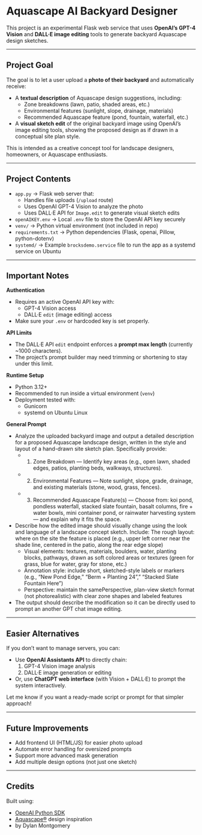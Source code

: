 # Aquascape AI Backyard Designer

This project is an experimental Flask web service that uses **OpenAI’s GPT-4 Vision** and **DALL·E image editing** tools to generate backyard Aquascape design sketches.

---

## Project Goal

The goal is to let a user upload a **photo of their backyard** and automatically receive:
- A **textual description** of Aquascape design suggestions, including:
  - Zone breakdowns (lawn, patio, shaded areas, etc.)
  - Environmental features (sunlight, slope, drainage, materials)
  - Recommended Aquascape feature (pond, fountain, waterfall, etc.)
- A **visual sketch edit** of the original backyard image using OpenAI’s image editing tools, showing the proposed design as if drawn in a conceptual site plan style.

This is intended as a creative concept tool for landscape designers, homeowners, or Aquascape enthusiasts.

---

## Project Contents

- `app.py` → Flask web server that:
  - Handles file uploads (`/upload` route)
  - Uses OpenAI GPT-4 Vision to analyze the photo
  - Uses DALL·E API for `Image.edit` to generate visual sketch edits
- `openAIKEY.env` → Local `.env` file to store the OpenAI API key securely
- `venv/` → Python virtual environment (not included in repo)
- `requirements.txt` → Python dependencies (Flask, openai, Pillow, python-dotenv)
- `systemd/` → Example `brocksdemo.service` file to run the app as a systemd service on Ubuntu

---

## Important Notes

**Authentication**
- Requires an active OpenAI API key with:
  - GPT-4 Vision access
  - DALL·E `edit` (image editing) access
- Make sure your `.env` or hardcoded key is set properly.

**API Limits**
- The DALL·E API `edit` endpoint enforces a **prompt max length** (currently ~1000 characters).
- The project’s prompt builder may need trimming or shortening to stay under this limit.

**Runtime Setup**
- Python 3.12+
- Recommended to run inside a virtual environment (`venv`)
- Deployment tested with:
  - Gunicorn
  - systemd on Ubuntu Linux

**General Prompt**
- Analyze the uploaded backyard image and output a detailed description for a proposed Aquascape landscape design, written in the style and layout of a hand-drawn site sketch plan.
Specifically provide:
  - 1. Zone Breakdown — Identify key areas (e.g., open lawn, shaded edges, patios, planting beds, walkways, structures).
  - 2. Environmental Features — Note sunlight, slope, grade, drainage, and existing materials (stone, wood, grass, fences).
  - 3. Recommended Aquascape Feature(s) — Choose from: koi pond, pondless waterfall, stacked slate fountain, basalt columns, fire + water bowls, mini container pond, or rainwater harvesting system — and explain why it fits the space.
- Describe how the edited image should visually change using the look and language of a landscape concept sketch. Include:
The rough layout: where on the site the feature is placed (e.g., upper left corner near the shade line, centered in the patio, along the rear edge slope)
  - Visual elements: textures, materials, boulders, water, planting blocks, pathways, drawn as soft colored areas or textures (green for grass, blue for water, gray for stone, etc.)
  - Annotation style: include short, sketched-style labels or markers (e.g., “New Pond Edge,” “Berm + Planting 24”,” “Stacked Slate Fountain Here”)
  - Perspective: maintain the samePerspective, plan-view sketch format (not photorealistic) with clear zone shapes and labeled features
- The output should describe the modification so it can be directly used to prompt an another GPT chat image editing.

---

## Easier Alternatives

If you don’t want to manage servers, you can:
- Use **OpenAI Assistants API** to directly chain:
  1. GPT-4 Vision image analysis
  2. DALL·E image generation or editing
- Or, use **ChatGPT web interface** (with Vision + DALL·E) to prompt the system interactively.

Let me know if you want a ready-made script or prompt for that simpler approach!

---

## Future Improvements

- Add frontend UI (HTML/JS) for easier photo upload
- Automate error handling for oversized prompts
- Support more advanced mask generation
- Add multiple design options (not just one sketch)

---

## Credits

Built using:
- [OpenAI Python SDK](https://github.com/openai/openai-python)
- [Aquascape®](https://www.aquascapeinc.com/) design inspiration
- by Dylan Montgomery
